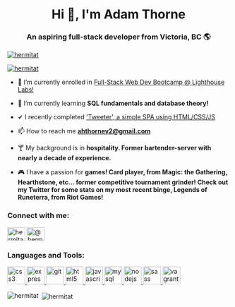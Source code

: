 <h1 align="center">Hi 👋, I'm Adam Thorne</h1>
<h3 align="center">An aspiring full-stack developer from Victoria, BC 🌎</h3>

<p align="left"> <a href="https://github.com/ryo-ma/github-profile-trophy"><img src="https://github-profile-trophy.vercel.app/?username=hermitat" alt="hermitat" /></a> </p>

<p align="left"> <a href="https://twitter.com/hermitat" target="blank"><img src="https://img.shields.io/twitter/follow/hermitat?logo=twitter&style=for-the-badge" alt="hermitat" /></a> </p>

- 🔭 I’m currently enrolled in [Full-Stack Web Dev Bootcamp @ Lighthouse Labs!](https://www.lighthouselabs.ca/en/web-development-bootcamp)

- 🌱 I’m currently learning **SQL fundamentals and database theory!**

- ✔ I recently completed ['Tweeter', a simple SPA using HTML/CSS/JS](https://github.com/hermitAT/tweeter)

- 📫 How to reach me **ahthornev2@gmail.com**

- 🍸 My background is in **hospitality. Former bartender-server with nearly a decade of experience.**

- 🎮 I have a passion for **games! Card player, from Magic: the Gathering, Hearthstone, etc... former competitive tournament grinder! Check out my Twitter for some stats on my most recent binge, Legends of Runeterra, from Riot Games!**

<h3 align="left">Connect with me:</h3>
<p align="left">
<a href="https://twitter.com/hermitat" target="blank"><img align="center" src="https://cdn.jsdelivr.net/npm/simple-icons@3.0.1/icons/twitter.svg" alt="hermitat" height="30" width="40" /></a>
<a href="https://instagram.com/@hermit_at" target="blank"><img align="center" src="https://cdn.jsdelivr.net/npm/simple-icons@3.0.1/icons/instagram.svg" alt="@hermit_at" height="30" width="40" /></a>
</p>

<h3 align="left">Languages and Tools:</h3>
<p align="left"> <a href="https://www.w3schools.com/css/" target="_blank"> <img src="https://devicons.github.io/devicon/devicon.git/icons/css3/css3-original-wordmark.svg" alt="css3" width="40" height="40"/> </a> <a href="https://expressjs.com" target="_blank"> <img src="https://devicons.github.io/devicon/devicon.git/icons/express/express-original-wordmark.svg" alt="express" width="40" height="40"/> </a> <a href="https://git-scm.com/" target="_blank"> <img src="https://www.vectorlogo.zone/logos/git-scm/git-scm-icon.svg" alt="git" width="40" height="40"/> </a> <a href="https://www.w3.org/html/" target="_blank"> <img src="https://devicons.github.io/devicon/devicon.git/icons/html5/html5-original-wordmark.svg" alt="html5" width="40" height="40"/> </a> <a href="https://developer.mozilla.org/en-US/docs/Web/JavaScript" target="_blank"> <img src="https://devicons.github.io/devicon/devicon.git/icons/javascript/javascript-original.svg" alt="javascript" width="40" height="40"/> </a> <a href="https://www.mysql.com/" target="_blank"> <img src="https://devicons.github.io/devicon/devicon.git/icons/mysql/mysql-original-wordmark.svg" alt="mysql" width="40" height="40"/> </a> <a href="https://nodejs.org" target="_blank"> <img src="https://devicons.github.io/devicon/devicon.git/icons/nodejs/nodejs-original-wordmark.svg" alt="nodejs" width="40" height="40"/> </a> <a href="https://sass-lang.com" target="_blank"> <img src="https://devicons.github.io/devicon/devicon.git/icons/sass/sass-original.svg" alt="sass" width="40" height="40"/> </a> <a href="https://www.vagrantup.com/" target="_blank"> <img src="https://www.vectorlogo.zone/logos/vagrantup/vagrantup-icon.svg" alt="vagrant" width="40" height="40"/> </a> </p>

<p><img align="left" src="https://github-readme-stats.vercel.app/api/top-langs?username=hermitat&show_icons=true&locale=en&layout=compact" alt="hermitat" /></p>

<p>&nbsp;<img align="center" src="https://github-readme-stats.vercel.app/api?username=hermitat&show_icons=true&locale=en" alt="hermitat" /></p>
